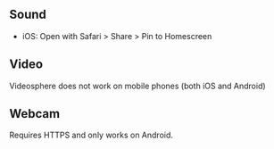 ## Sound

- iOS: Open with Safari > Share > Pin to Homescreen

## Video

Videosphere does not work on mobile phones (both iOS and Android)

## Webcam

Requires HTTPS and only works on Android. 



